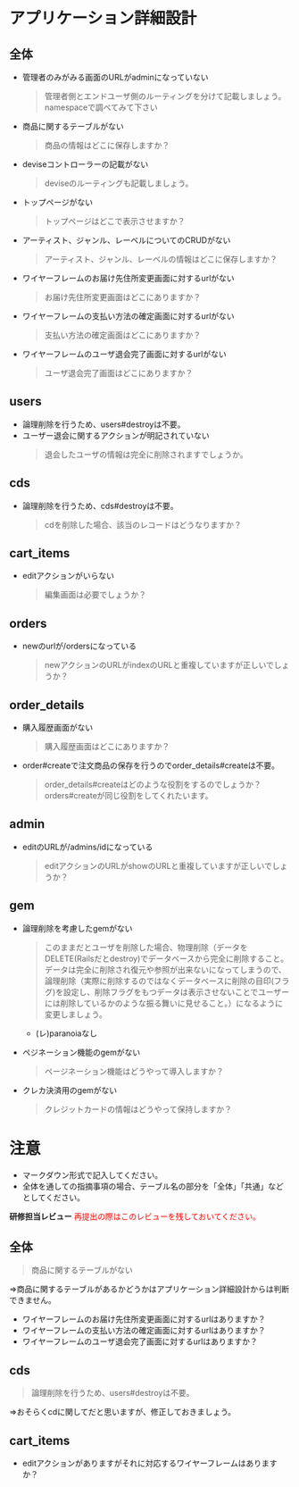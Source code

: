 # アプリケーション詳細設計
## 全体
- 管理者のみがみる画面のURLがadminになっていない
	>管理者側とエンドユーザ側のルーティングを分けて記載しましょう。namespaceで調べてみて下さい
- 商品に関するテーブルがない
	>商品の情報はどこに保存しますか？
- deviseコントローラーの記載がない
	>deviseのルーティングも記載しましょう。
- トップページがない
	>トップページはどこで表示させますか？
- アーティスト、ジャンル、レーベルについてのCRUDがない
	> アーティスト、ジャンル、レーベルの情報はどこに保存しますか？
- ワイヤーフレームのお届け先住所変更画面に対するurlがない
	>お届け先住所変更画面はどこにありますか？
- ワイヤーフレームの支払い方法の確定画面に対するurlがない
	>支払い方法の確定画面はどこにありますか？
- ワイヤーフレームのユーザ退会完了画面に対するurlがない
	>ユーザ退会完了画面はどこにありますか？

## users
- 論理削除を行うため、users#destroyは不要。
- ユーザー退会に関するアクションが明記されていない
	>退会したユーザの情報は完全に削除されますでしょうか。

## cds
-  論理削除を行うため、cds#destroyは不要。
	>cdを削除した場合、該当のレコードはどうなりますか？

## cart_items
- editアクションがいらない
	>編集画面は必要でしょうか？

## orders
- newのurlが/ordersになっている
	>newアクションのURLがindexのURLと重複していますが正しいでしょうか？

## order_details
- 購入履歴画面がない
	>購入履歴画面はどこにありますか？
- order#createで注文商品の保存を行うのでorder_details#createは不要。
	>order_details#createはどのような役割をするのでしょうか？orders#createが同じ役割をしてくれたいます。

## admin
- editのURLが/admins/idになっている
	>editアクションのURLがshowのURLと重複していますが正しいでしょうか？

## gem
- 論理削除を考慮したgemがない
	> このままだとユーザを削除した場合、物理削除（データをDELETE(Railsだとdestroy)でデータベースから完全に削除すること。
データは完全に削除され復元や参照が出来ないになってしまうので、論理削除（実際に削除するのではなくデータベースに削除の目印(フラグ)を設定し、削除フラグをもつデータは表示させないことでユーザーには削除しているかのような振る舞いに見せること。）になるように変更しましょう。
	
  - (レ)paranoiaなし
- ペジネーション機能のgemがない
	> ページネーション機能はどうやって導入しますか？
- クレカ決済用のgemがない
	>クレジットカードの情報はどうやって保持しますか？

# 注意
* マークダウン形式で記入してください。
* 全体を通しての指摘事項の場合、テーブル名の部分を「全体」「共通」などとしてください。

**研修担当レビュー**
<font color="Red">再提出の際はこのレビューを残しておいてください。</font>

## 全体
> 商品に関するテーブルがない

⇒商品に関するテーブルがあるかどうかはアプリケーション詳細設計からは判断できません。

- ワイヤーフレームのお届け先住所変更画面に対するurlはありますか？
- ワイヤーフレームの支払い方法の確定画面に対するurlはありますか？
- ワイヤーフレームのユーザ退会完了画面に対するurlはありますか？

## cds
> 論理削除を行うため、users#destroyは不要。

⇒おそらくcdに関してだと思いますが、修正しておきましょう。

## cart_items
- editアクションがありますがそれに対応するワイヤーフレームはありますか？
